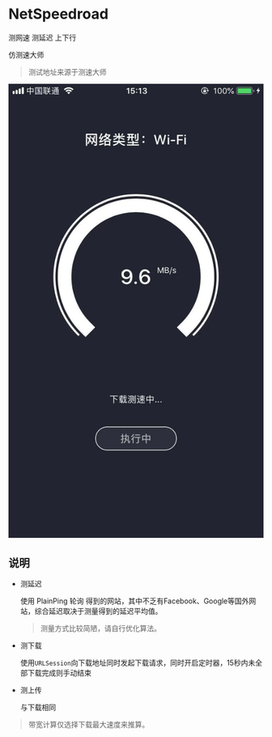# NetSpeedroad

测网速 测延迟 上下行

仿测速大师

> 测试地址来源于测速大师

![Screenshot](https://github.com/zesicus/NetSpeedroad/blob/master/pic.jpeg?raw=true)

## 说明

* 测延迟

  使用 PlainPing 轮询 得到的网站，其中不乏有Facebook、Google等国外网站，综合延迟取决于测量得到的延迟平均值。

  > 测量方式比较简陋，请自行优化算法。

* 测下载

  使用`URLSession`向下载地址同时发起下载请求，同时开启定时器，15秒内未全部下载完成则手动结束

* 测上传

  与下载相同
  
> 带宽计算仅选择下载最大速度来推算。
